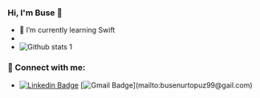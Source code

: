 ### Hi, I'm Buse 👋


- 🌱 I’m currently learning Swift
- 
- ![Github stats 1](https://github-readme-stats.vercel.app/api?username=busetopuz&show_icons=true&theme=gradient) 

### 📩 Connect with me:

- [![Linkedin Badge](https://img.shields.io/badge/LinkedIn-blue?logo=linkedin&logoColor=white&style=for-the-badge
)](https://www.linkedin.com/in/busenurtopuz/) 
[![Gmail Badge](https://github.com/simple-icons/simple-icons/blob/develop/icons/gmail.svg")](mailto:busenurtopuz99@gail.com) 
